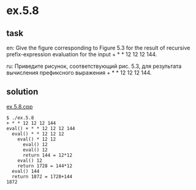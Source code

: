 # ex.5.8

## task

en: Give the figure corresponding to Figure 5.3 for the result of
recursive prefix-expression evaluation for the input + * * 12 12 12
144.

ru: Приведите рисунок, соответствующий рис. 5.3, для результата
вычисления префиксного выражения + * * 12 12 12 144.

## solution

[ex.5.8.cpp](./ex.5.8.cpp)

```
$ ./ex.5.8
+ * * 12 12 12 144
eval() + * * 12 12 12 144
  eval() * * 12 12 12
    eval() * 12 12
      eval() 12
      eval() 12
      return 144 = 12*12
    eval() 12
    return 1728 = 144*12
  eval() 144
  return 1872 = 1728+144
1872
```
